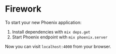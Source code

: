 # Firework

To start your new Phoenix application:

1. Install dependencies with `mix deps.get`
2. Start Phoenix endpoint with `mix phoenix.server`

Now you can visit `localhost:4000` from your browser.
